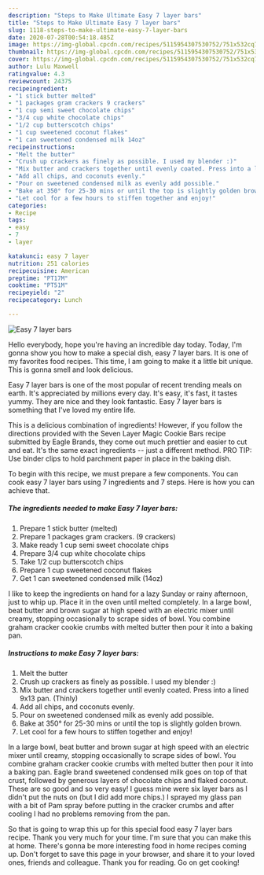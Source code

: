 ```yaml
---
description: "Steps to Make Ultimate Easy 7 layer bars"
title: "Steps to Make Ultimate Easy 7 layer bars"
slug: 1118-steps-to-make-ultimate-easy-7-layer-bars
date: 2020-07-28T00:54:18.485Z
image: https://img-global.cpcdn.com/recipes/5115954307530752/751x532cq70/easy-7-layer-bars-recipe-main-photo.jpg
thumbnail: https://img-global.cpcdn.com/recipes/5115954307530752/751x532cq70/easy-7-layer-bars-recipe-main-photo.jpg
cover: https://img-global.cpcdn.com/recipes/5115954307530752/751x532cq70/easy-7-layer-bars-recipe-main-photo.jpg
author: Lulu Maxwell
ratingvalue: 4.3
reviewcount: 24375
recipeingredient:
- "1 stick butter melted"
- "1 packages gram crackers 9 crackers"
- "1 cup semi sweet chocolate chips"
- "3/4 cup white chocolate chips"
- "1/2 cup butterscotch chips"
- "1 cup sweetened coconut flakes"
- "1 can sweetened condensed milk 14oz"
recipeinstructions:
- "Melt the butter"
- "Crush up crackers as finely as possible. I used my blender :)"
- "Mix butter and crackers together until evenly coated. Press into a lined 9x13 pan. (Thinly)"
- "Add all chips, and coconuts evenly."
- "Pour on sweetened condensed milk as evenly add possible."
- "Bake at 350° for 25-30 mins or until the top is slightly golden brown."
- "Let cool for a few hours to stiffen together and enjoy!"
categories:
- Recipe
tags:
- easy
- 7
- layer

katakunci: easy 7 layer 
nutrition: 251 calories
recipecuisine: American
preptime: "PT17M"
cooktime: "PT51M"
recipeyield: "2"
recipecategory: Lunch

---
```



![Easy 7 layer bars](https://img-global.cpcdn.com/recipes/5115954307530752/751x532cq70/easy-7-layer-bars-recipe-main-photo.jpg)

Hello everybody, hope you're having an incredible day today. Today, I'm gonna show you how to make a special dish, easy 7 layer bars. It is one of my favorites food recipes. This time, I am going to make it a little bit unique. This is gonna smell and look delicious.

Easy 7 layer bars is one of the most popular of recent trending meals on earth. It's appreciated by millions every day. It's easy, it's fast, it tastes yummy. They are nice and they look fantastic. Easy 7 layer bars is something that I've loved my entire life.

This is a delicious combination of ingredients! However, if you follow the directions provided with the Seven Layer Magic Cookie Bars recipe submitted by Eagle Brands, they come out much prettier and easier to cut and eat. It&#39;s the same exact ingredients -- just a different method. PRO TIP: Use binder clips to hold parchment paper in place in the baking dish.


To begin with this recipe, we must prepare a few components. You can cook easy 7 layer bars using 7 ingredients and 7 steps. Here is how you can achieve that.

<!--inarticleads1-->

##### The ingredients needed to make Easy 7 layer bars:

1. Prepare 1 stick butter (melted)
1. Prepare 1 packages gram crackers. (9 crackers)
1. Make ready 1 cup semi sweet chocolate chips
1. Prepare 3/4 cup white chocolate chips
1. Take 1/2 cup butterscotch chips
1. Prepare 1 cup sweetened coconut flakes
1. Get 1 can sweetened condensed milk (14oz)


I like to keep the ingredients on hand for a lazy Sunday or rainy afternoon, just to whip up. Place it in the oven until melted completely. In a large bowl, beat butter and brown sugar at high speed with an electric mixer until creamy, stopping occasionally to scrape sides of bowl. You combine graham cracker cookie crumbs with melted butter then pour it into a baking pan. 

<!--inarticleads2-->

##### Instructions to make Easy 7 layer bars:

1. Melt the butter
1. Crush up crackers as finely as possible. I used my blender :)
1. Mix butter and crackers together until evenly coated. Press into a lined 9x13 pan. (Thinly)
1. Add all chips, and coconuts evenly.
1. Pour on sweetened condensed milk as evenly add possible.
1. Bake at 350° for 25-30 mins or until the top is slightly golden brown.
1. Let cool for a few hours to stiffen together and enjoy!


In a large bowl, beat butter and brown sugar at high speed with an electric mixer until creamy, stopping occasionally to scrape sides of bowl. You combine graham cracker cookie crumbs with melted butter then pour it into a baking pan. Eagle brand sweetened condensed milk goes on top of that crust, followed by generous layers of chocolate chips and flaked coconut. These are so good and so very easy! I guess mine were six layer bars as I didn&#39;t put the nuts on (but I did add more chips.) I sprayed my glass pan with a bit of Pam spray before putting in the cracker crumbs and after cooling I had no problems removing from the pan. 

So that is going to wrap this up for this special food easy 7 layer bars recipe. Thank you very much for your time. I'm sure that you can make this at home. There's gonna be more interesting food in home recipes coming up. Don't forget to save this page in your browser, and share it to your loved ones, friends and colleague. Thank you for reading. Go on get cooking!
